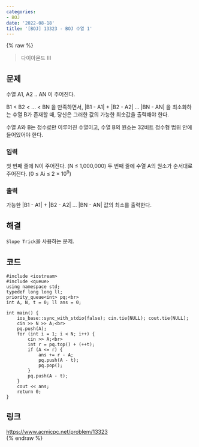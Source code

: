 ```yaml
---
categories:
- BOJ
date: '2022-08-18'
title: '[BOJ] 13323 - BOJ 수열 1'
---
```


{% raw %}
> 다이아몬드 III<br>

## 문제
수열 A1, A2  .. AN  이 주어진다.

B1  < B2  < ... < BN  을 만족하면서, |B1  - A1| + |B2  - A2| ... |BN  - AN| 을 최소화하는 수열 B가 존재할 때, 당신은 그러한 값의 가능한 최솟값을 출력해야 한다.

수열 A와 B는 정수로만 이루어진 수열이고, 수열 B의 원소는 32비트 정수형 범위 안에 들어있어야 한다.

### 입력
첫 번째 줄에 N이 주어진다. (N ≤ 1,000,000) 두 번째 줄에 수열 A의 원소가 순서대로 주어진다. (0 ≤ Ai  ≤ 2 × 10<sup>9</sup>)

### 출력
가능한 |B1  - A1| + |B2  - A2| ... |BN  - AN| 값의 최소를 출력한다.

## 해결
`Slope Trick`을 사용하는 문제.

## 코드
```
#include <iostream>
#include <queue>
using namespace std;
typedef long long ll;
priority_queue<int> pq;<br>
int A, N, t = 0; ll ans = 0;

int main() {
	ios_base::sync_with_stdio(false); cin.tie(NULL); cout.tie(NULL);
	cin >> N >> A;<br>
	pq.push(A);
	for (int i = 1; i < N; i++) {
		cin >> A;<br>
		int r = pq.top() + (++t);
		if (A <= r) {
			ans += r - A;
			pq.push(A - t);
			pq.pop();
		}
		pq.push(A - t);
	}
	cout << ans;
	return 0;
}
```

## 링크
https://www.acmicpc.net/problem/13323<br>
{% endraw %}
